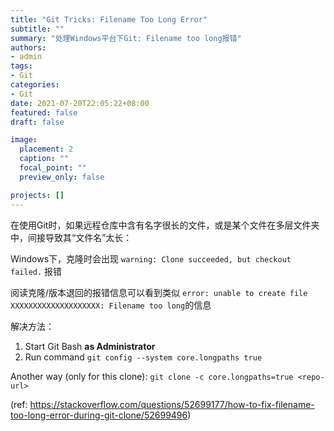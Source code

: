 ```yaml
---
title: "Git Tricks: Filename Too Long Error"
subtitle: ""
summary: "处理Windows平台下Git: Filename too long报错"
authors:
- admin
tags:
- Git
categories:
- Git
date: 2021-07-20T22:05:22+08:00
featured: false
draft: false

image:
  placement: 2
  caption: ""
  focal_point: ""
  preview_only: false

projects: []
---
```


在使用Git时，如果远程仓库中含有名字很长的文件，或是某个文件在多层文件夹中，间接导致其“文件名”太长：

Windows下，克隆时会出现 `warning: Clone succeeded, but checkout failed.` 报错

阅读克隆/版本退回的报错信息可以看到类似 `error: unable to create file XXXXXXXXXXXXXXXXXXXX: Filename too long`的信息

解决方法：

1. Start Git Bash **as Administrator**
2. Run command `git config --system core.longpaths true`

Another way (only for this clone):
`git clone -c core.longpaths=true <repo-url>`

(ref: https://stackoverflow.com/questions/52699177/how-to-fix-filename-too-long-error-during-git-clone/52699496)
